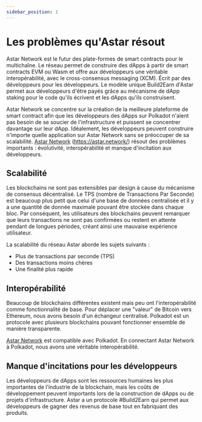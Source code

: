```yaml
---
sidebar_position: 1
---
```


# Les problèmes qu'Astar résout

Astar Network est le futur des plate-formes de smart contracts pour le multichaîne. Le réseau permet de construire des dApps à partir de smart contracts EVM ou Wasm et offre aux développeurs une véritable interopérabilité, avec le cross-consensus messaging (XCM). Écrit par des développeurs pour les développeurs. Le modèle unique Build2Earn d'Astar permet aux développeurs d'être payés grâce au mécanisme de dApp staking pour le code qu'ils écrivent et les dApps qu'ils construisent.

Astar Network se concentre sur la création de la meilleure plateforme de smart contract afin que les développeurs des dApps sur Polkadot n'aient pas besoin de se soucier de l'infrastructure et puissent se concentrer davantage sur leur dApp. Idéalement, les développeurs peuvent construire n'importe quelle application sur Astar Network sans se préoccuper de sa scalabilité. [Astar Network] (https://astar.network/) résout des problèmes importants : évolutivité, interopérabilité et manque d'incitation aux développeurs.

## Scalabilité

Les blockchains ne sont pas extensibles par design à cause du mécanisme de consensus décentralisé. Le TPS (nombre de Transactions Par Seconde) est beaucoup plus petit que celui d'une base de données centralisée et il y a une quantité de donnée maximale pouvant être stockée dans chaque bloc. Par conséquent, les utilisateurs des blockchains peuvent remarquer que leurs transactions ne sont pas confirmées ou restent en attente pendant de longues périodes, créant ainsi une mauvaise expérience utilisateur.

La scalabilité du réseau Astar aborde les sujets suivants :

- Plus de transactions par seconde (TPS)
- Des transactions moins chères
- Une finalité plus rapide

## Interopérabilité

Beaucoup de blockchains différentes existent mais peu ont l'interopérabilité comme fonctionnalité de base. Pour déplacer une "valeur" de Bitcoin vers Ethereum, nous avons besoin d'un échangeur centralisé. Polkadot est un protocole avec plusieurs blockchains pouvant fonctionner ensemble de manière transparente.

[Astar Network][] est compatible avec Polkadot. En connectant Astar Network à Polkadot, nous avons une véritable interopérabilité.

## Manque d'incitations pour les développeurs
 Les développeurs de dApps sont les ressources humaines les plus importantes de l'industrie de la blockchain, mais les coûts de développement peuvent importants lors de la construction de dApps ou de projets d'infrastructure. Astar a un protocole #Build2Earn qui permet aux développeurs de gagner des revenus de base tout en fabriquant des produits.

[Astar Network]: https://astar.network/